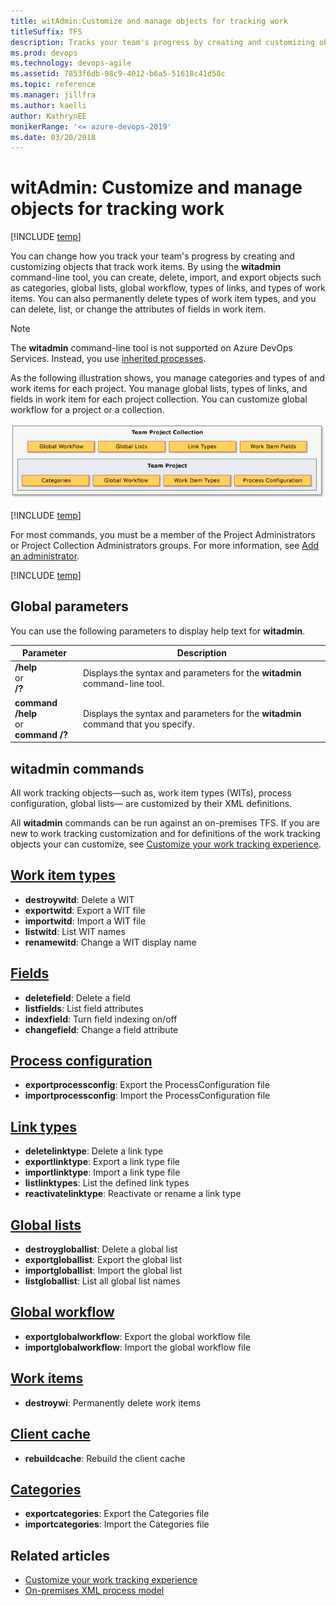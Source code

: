 ```yaml
---
title: witAdmin:Customize and manage objects for tracking work 
titleSuffix: TFS  
description: Tracks your team's progress by creating and customizing objects that track work items.
ms.prod: devops
ms.technology: devops-agile
ms.assetid: 7853f6db-98c9-4012-b6a5-51618c41d58c
ms.topic: reference
ms.manager: jillfra
ms.author: kaelli
author: KathrynEE
monikerRange: '<= azure-devops-2019'
ms.date: 03/20/2018
---
```




# witAdmin: Customize and manage objects for tracking work 

[!INCLUDE [temp](../../_shared/customization-witadmin-plus-version-header.md)]

You can change how you track your team's progress by creating and customizing objects that track work items. By using the **witadmin** command-line tool, you can create, delete, import, and export objects such as categories, global lists, global workflow, types of links, and types of work items. You can also permanently delete types of work item types, and you can delete, list, or change the attributes of fields in work item.  
  
> [!NOTE]   
> The **witadmin** command-line tool is not supported on Azure DevOps Services. Instead, you use [inherited processes](../../organizations/settings/work/manage-process.md). 

As the following illustration shows, you manage categories and types of and work items for each project. You manage global lists, types of links, and fields in work item for each project collection. You can customize global workflow for a project or a collection.  
  
![Work Item Tracking Objects](_img/pnt_wit_objects.png "PNT_WIT_Objects")  
  
[!INCLUDE [temp](../../_shared/process-editor.md)]

For most commands, you must be a member of the Project Administrators or Project Collection Administrators groups. For more information, see [Add an administrator](../../organizations/security/set-project-collection-level-permissions.md). 

[!INCLUDE [temp](../../_shared/witadmin-run-tool.md)]  

<a name="global"></a> 
## Global parameters  
 You can use the following parameters to display help text for **witadmin**.  
  
|Parameter|Description|  
|---------------|-----------------|  
|**/help**<br />or<br />**/?**|Displays the syntax and parameters for the **witadmin** command-line tool.|  
|**command /help**<br />or<br /> **command /?**|Displays the syntax and parameters for the **witadmin** command that you specify.|  

<a name="index"></a>
 
## witadmin commands  

All work tracking objects&mdash;such as, work item types (WITs), process configuration, global lists&mdash; are customized by their XML definitions.  

All **witadmin** commands can be run against an on-premises TFS. If you are new to work tracking customization and for definitions of the work tracking objects your can customize, see [Customize your work tracking experience](../customize-work.md). 

## [Work item types](witadmin-import-export-manage-wits.md)
  
- **destroywitd**: Delete a WIT   
- **exportwitd**: Export a WIT file  
- **importwitd**: Import a WIT file  
- **listwitd**:  List WIT names   
- **renamewitd**: Change a WIT display name    


## [Fields](manage-work-item-fields.md)

- **deletefield**: Delete a field  
- **listfields**: List field attributes  
- **indexfield**: Turn field indexing on/off  
- **changefield**: Change a field attribute   

## [Process configuration](witadmin-import-export-process-configuration.md)
  
- **exportprocessconfig**: Export the ProcessConfiguration file   
- **importprocessconfig**: Import the ProcessConfiguration file  

## [Link types](manage-link-types.md)
  
- **deletelinktype**:  Delete a link type  
- **exportlinktype**:  Export a link type file   
- **importlinktype**:  Import a link type file  
- **listlinktypes**:  List the defined link types   
- **reactivatelinktype**: Reactivate or rename a link type   


## [Global lists](manage-global-lists-for-work-item-types.md)
  
- **destroygloballist**: Delete a global list  
- **exportgloballist**: Export the global list  
- **importgloballist**: Import the global list  
- **listgloballist**: List all global list names   

  
## [Global workflow](witadmin-import-export-global-workflow.md)

- **exportglobalworkflow**: Export the global workflow file  
- **importglobalworkflow**: Import the global workflow file   


## [Work items](remove-work-items-permanently.md) 

- **destroywi**: Permanently delete work items    


## [Client cache](rebuild-client-cache.md)
  
- **rebuildcache**: Rebuild the client cache   


## [Categories](witadmin-import-export-categories.md)
  
- **exportcategories**:  Export the Categories file   
- **importcategories**:  Import the Categories file      
  

## Related articles
-  [Customize your work tracking experience](../customize-work.md)   
-  [On-premises XML process model](../on-premises-xml-process-model.md)  